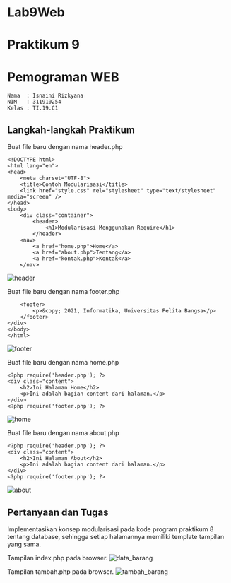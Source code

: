# Lab9Web

# Praktikum 9

# Pemograman WEB

~~~
Nama  : Isnaini Rizkyana
NIM   : 311910254
Kelas : TI.19.C1
~~~
## Langkah-langkah Praktikum
Buat file baru dengan nama header.php
~~~
<!DOCTYPE html>
<html lang="en">
<head>
    <meta charset="UTF-8">
    <title>Contoh Modularisasi</title>
    <link href="style.css" rel="stylesheet" type="text/stylesheet" media="screen" />
</head>
<body>
    <div class="container">
        <header>
            <h1>Modularisasi Menggunakan Require</h1>
        </header>
    <nav>
        <a href="home.php">Home</a>
        <a href="about.php">Tentang</a>
        <a href="kontak.php">Kontak</a>
    </nav>
~~~
![header](https://user-images.githubusercontent.com/81541764/121683082-17c56280-cae7-11eb-907d-c05f8a1075a8.JPG)

Buat file baru dengan nama footer.php
~~~
    <footer>
        <p>&copy; 2021, Informatika, Universitas Pelita Bangsa</p>
    </footer>
</div>
</body>
</html>
~~~
![footer](https://user-images.githubusercontent.com/81541764/121683349-72f75500-cae7-11eb-9635-242912933b67.JPG)

Buat file baru dengan nama home.php
~~~
<?php require('header.php'); ?>
<div class="content">
    <h2>Ini Halaman Home</h2>
    <p>Ini adalah bagian content dari halaman.</p>
</div>
<?php require('footer.php'); ?>
~~~
![home](https://user-images.githubusercontent.com/81541764/121683684-ee590680-cae7-11eb-834f-98a262197012.JPG)

Buat file baru dengan nama about.php
~~~
<?php require('header.php'); ?>
<div class="content">
    <h2>Ini Halaman About</h2>
    <p>Ini adalah bagian content dari halaman.</p>
</div>
<?php require('footer.php'); ?>
~~~
![about](https://user-images.githubusercontent.com/81541764/121683943-40019100-cae8-11eb-9dc3-51219d83a7d8.JPG)

## Pertanyaan dan Tugas
Implementasikan konsep modularisasi pada kode program praktikum 8 tentang
database, sehingga setiap halamannya memiliki template tampilan yang sama.

Tampilan index.php pada browser.
![data_barang](https://user-images.githubusercontent.com/81541764/121767705-2a41a980-cb84-11eb-8c1e-e68143b80730.JPG)

Tampilan tambah.php pada browser.
![tambah_barang](https://user-images.githubusercontent.com/81541764/121767873-3ed27180-cb85-11eb-9fed-de3818671219.JPG)




